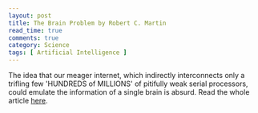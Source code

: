 ```yaml
---
layout: post
title: The Brain Problem by Robert C. Martin
read_time: true  
comments: true
category: Science
tags: [ Artificial Intelligence ]
---
```


The idea that our meager internet, which indirectly interconnects only a trifling few 'HUNDREDS of MILLIONS' of pitifully weak serial processors, could emulate the information of a single brain is absurd.
Read the whole article [here](http://blog.cleancoder.com/uncle-bob/2017/07/28/TheBrainProblem.html).
